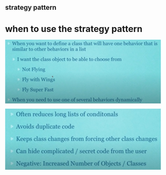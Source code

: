 ## strategy pattern

# when to use the strategy pattern

![image-20201003181407738](strategyPatternImage1.png)

![image-20201003181434437](strategyPatternImage2.png)



